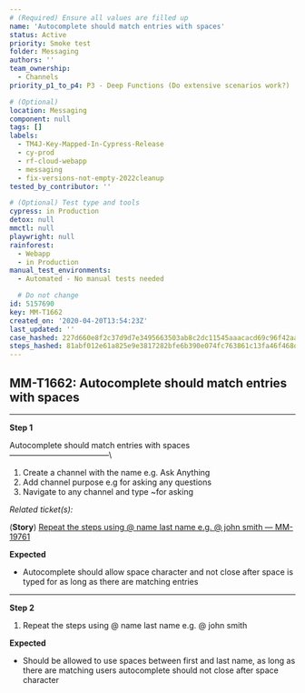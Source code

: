 ```yaml
---
# (Required) Ensure all values are filled up
name: 'Autocomplete should match entries with spaces'
status: Active
priority: Smoke test
folder: Messaging
authors: ''
team_ownership:
  - Channels
priority_p1_to_p4: P3 - Deep Functions (Do extensive scenarios work?)

# (Optional)
location: Messaging
component: null
tags: []
labels:
  - TM4J-Key-Mapped-In-Cypress-Release
  - cy-prod
  - rf-cloud-webapp
  - messaging
  - fix-versions-not-empty-2022cleanup
tested_by_contributor: ''

# (Optional) Test type and tools
cypress: in Production
detox: null
mmctl: null
playwright: null
rainforest:
  - Webapp
  - in Production
manual_test_environments:
  - Automated - No manual tests needed

  # Do not change
id: 5157690
key: MM-T1662
created_on: '2020-04-20T13:54:23Z'
last_updated: ''
case_hashed: 227d660e8f2c37d9d7e3495663503ab8c2dc11545aaacacd69c96f42aa028a47d6a66608baca44e9da6094ea3b2f5859
steps_hashed: 81abf012e61a825e9e3817282bfe6b390e074fc763861c13fa46f468d3a07c00263e964409c5f4720ac9d040c750726f
---
```


<!-- (Auto-generated) Based on frontmatter's "key" and "name" -->

## MM-T1662: Autocomplete should match entries with spaces

---

**Step 1**

Autocomplete should match entries with spaces\
–––––––––––––––––––––––––\\

1. Create a channel with the name e.g. Ask Anything
2. Add channel purpose e.g for asking any questions
3. Navigate to any channel and type \~for asking

_Related ticket(s):_

(**Story**) [Repeat the steps using @ name last name e.g. @ john smith — MM-19761](https://mattermost.atlassian.net/browse/MM-19761)

**Expected**

- Autocomplete should allow space character and not close after space is typed for as long as there are matching entries

---

**Step 2**

1. Repeat the steps using @ name last name e.g. @ john smith

**Expected**

- Should be allowed to use spaces between first and last name, as long as there are matching users autocomplete should not close after space character

